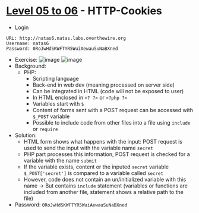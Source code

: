 # [Level 05 to 06](https://overthewire.org/wargames/natas/natas6.html) - HTTP-Cookies

- Login
```
URL: http://natas6.natas.labs.overthewire.org
Username: natas6
Password: 0RoJwHdSKWFTYR5WuiAewauSuNaBXned
```
- Exercise:
![image](https://github.com/user-attachments/assets/fc9700e2-f2c5-4ed0-8a8c-fca73d90683e)
![image](https://github.com/user-attachments/assets/a2c50848-b7d6-44c8-8fe7-f0973b7cb608)
- Background:
  - PHP:
    - Scripting language
    - Back-end in web dev (meaning processed on server side)
    - Can be integrated in HTML (code will not be exposed to user)
    - In HTML enclosed in `<? ?>` or `<?php ?>`
    - Variables start with `$`
    - Content of forms sent with a POST request can be accessed with `$_POST` variable
    - Possible to include code from other files into a file using `include` or `require`
- Solution:
  - HTML form shows what happens with the input: POST request is used to send the input with the variable name `secret`
  - PHP part processes this information, POST request is checked for a variable with the name `submit`
  - If the variable exists, content or the inputed `secret` variable `$_POST['secret']` is compared to a variable called `secret`
  - However, code does not contain an un/initialized variable with this name -> But contains `include` statement (variables or functions are included from another file, statement shows a relative path to the file)
- Password: `0RoJwHdSKWFTYR5WuiAewauSuNaBXned`
